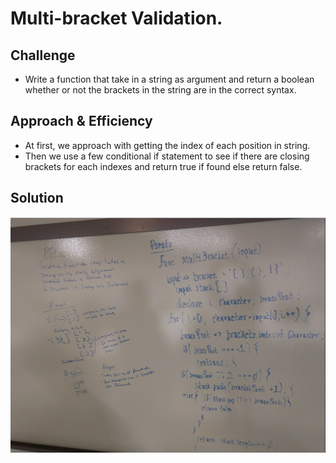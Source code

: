 # Multi-bracket Validation.
<!-- Short summary or background information -->

## Challenge
<!-- Description of the challenge -->
- Write a function that take in a string as argument and return a boolean whether or not the brackets in the string are in the correct syntax.
## Approach & Efficiency
<!-- What approach did you take? Why? What is the Big O space/time for this approach? -->
- At first, we approach with getting the index of each position in string.
- Then we use a few conditional if statement to see if there are closing brackets for each indexes and return true if found else return false.

## Solution
<!-- Embedded whiteboard image -->
![](./asset/whiteboard.png)